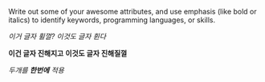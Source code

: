 Write out some of your awesome attributes, and use emphasis (like bold or italics) to identify keywords, programming languages, or skills. 

*이거 글자 휠껄?*
_이것도 글자 휜다_

**이건 글자 진해지고**
__이것도 글자 진해질껄__

_두개를 **한번에** 적용_
